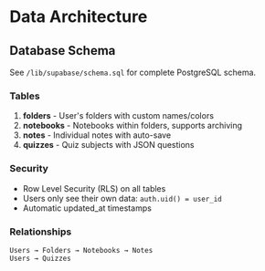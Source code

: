 # Data Architecture

## Database Schema

See `/lib/supabase/schema.sql` for complete PostgreSQL schema.

### Tables
1. **folders** - User's folders with custom names/colors
2. **notebooks** - Notebooks within folders, supports archiving
3. **notes** - Individual notes with auto-save
4. **quizzes** - Quiz subjects with JSON questions

### Security
- Row Level Security (RLS) on all tables
- Users only see their own data: `auth.uid() = user_id`
- Automatic updated_at timestamps

### Relationships
```
Users → Folders → Notebooks → Notes
Users → Quizzes
```
